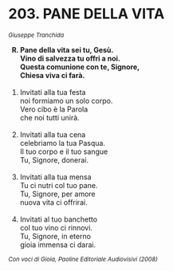 # 203. PANE DELLA VITA

<sub><i>Giuseppe Tranchida</i></sub>
<ol>
	<b><li type="A" value="18">Pane della vita sei tu, Gesù.<br>
		Vino di salvezza tu offri a noi.<br>
		Questa comunione con te, Signore,<br>
		Chiesa viva ci farà.</li></b><br>
	<li value="1">Invitati alla tua festa<br>
		noi formiamo un solo corpo.<br>
		Vero cibo è la Parola<br>
		che noi tutti unirà.</li><br>
	<li>Invitati alla tua cena<br>
		celebriamo la tua Pasqua.<br>
		Il tuo corpo e il tuo sangue<br>
		Tu, Signore, donerai.</li><br>
	<li>Invitati alla tua mensa<br>
		Tu ci nutri col tuo pane.<br>
		Tu, Signore, per amore<br>
		nuova vita ci offrirai.</li><br>
	<li>Invitati al tuo banchetto<br>
		col tuo vino ci rinnovi.<br>
		Tu, Signore, in eterno<br>
		gioia immensa ci darai.</li>
</ol>
<sub><i>Con voci di Gioia, Paoline Editoriale Audiovisivi (2008)</i></sub>
